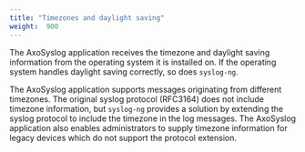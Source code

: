 ```yaml
---
title: "Timezones and daylight saving"
weight:  900
---
```

<!-- DISCLAIMER: This file is based on the syslog-ng Open Source Edition documentation https://github.com/balabit/syslog-ng-ose-guides/commit/2f4a52ee61d1ea9ad27cb4f3168b95408fddfdf2 and is used under the terms of The syslog-ng Open Source Edition Documentation License. The file has been modified by Axoflow. -->

The AxoSyslog application receives the timezone and daylight saving information from the operating system it is installed on. If the operating system handles daylight saving correctly, so does `syslog-ng`.

The AxoSyslog application supports messages originating from different timezones. The original syslog protocol (RFC3164) does not include timezone information, but `syslog-ng` provides a solution by extending the syslog protocol to include the timezone in the log messages. The AxoSyslog application also enables administrators to supply timezone information for legacy devices which do not support the protocol extension.
